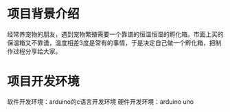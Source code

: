 # 项目背景介绍
经常养宠物的朋友，遇到宠物繁殖需要一个靠谱的恒温恒湿的孵化箱。市面上买的保温箱又不靠谱，温度相差3度是常有的事情，于是决定自己做一个孵化箱，把制作过程分享给大家。
# 项目开发环境
软件开发环境：arduino的c语言开发环境
硬件开发环境：arduino uno
